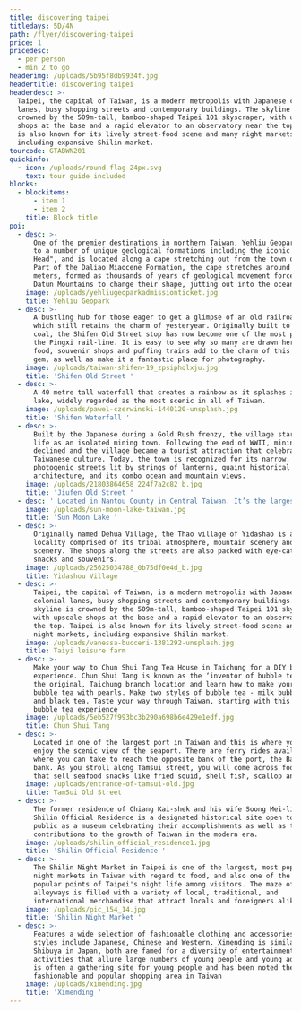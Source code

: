 ```yaml
---
title: discovering taipei
titledays: 5D/4N
path: /flyer/discovering-taipei
price: 1
pricedesc:
  - per person
  - min 2 to go
headerimg: /uploads/5b95f8db9934f.jpg
headertitle: discovering taipei
headerdesc: >-
  Taipei, the capital of Taiwan, is a modern metropolis with Japanese colonial
  lanes, busy shopping streets and contemporary buildings. The skyline is
  crowned by the 509m-tall, bamboo-shaped Taipei 101 skyscraper, with upscale
  shops at the base and a rapid elevator to an observatory near the top. Taipei
  is also known for its lively street-food scene and many night markets,
  including expansive Shilin market.
tourcode: GTABWN201
quickinfo:
  - icon: /uploads/round-flag-24px.svg
    text: tour guide included
blocks:
  - blockitems:
      - item 1
      - item 2
    title: Block title
poi:
  - desc: >-
      One of the premier destinations in northern Taiwan, Yehliu Geopark is home
      to a number of unique geological formations including the iconic "Queen's
      Head", and is located along a cape stretching out from the town of Wanli.
      Part of the Daliao Miaocene Formation, the cape stretches around 1,700
      meters, formed as thousands of years of geological movement forced the
      Datun Mountains to change their shape, jutting out into the ocean. 
    image: /uploads/yehliugeoparkadmissionticket.jpg
    title: Yehliu Geopark
  - desc: >-
      A bustling hub for those eager to get a glimpse of an old railroad town
      which still retains the charm of yesteryear. Originally built to transport
      coal, the Shifen Old Street stop has now become one of the most popular on
      the Pingxi rail-line. It is easy to see why so many are drawn here - local
      food, souvenir shops and puffing trains add to the charm of this little
      gem, as well as make it a fantastic place for photography. 
    image: /uploads/taiwan-shifen-19_zpsiphqlxju.jpg
    title: 'Shifen Old Street '
  - desc: >-
      A 40 metre tall waterfall that creates a rainbow as it splashes into the
      lake, widely regarded as the most scenic in all of Taiwan. 
    image: /uploads/pawel-czerwinski-1440120-unsplash.jpg
    title: 'Shifen Waterfall '
  - desc: >-
      Built by the Japanese during a Gold Rush frenzy, the village started its
      life as an isolated mining town. Following the end of WWII, mining
      declined and the village became a tourist attraction that celebrates
      Taiwanese culture. Today, the town is recognized for its narrow,
      photogenic streets lit by strings of lanterns, quaint historical
      architecture, and its combo ocean and mountain views. 
    image: /uploads/21803864658_224f7a2c82_b.jpg
    title: 'Jiufen Old Street '
  - desc: ' Located in Nantou County in Central Taiwan. It’s the largest body of water in the country with a surface area of about 7.93 sq km. Designated as one of thirteen national scenic areas in Taiwan, this picturesque lake gets its name from its shape. The eastern side of Sun Moon Lake is said to resemble the sun, while the western side resembles the moon. '
    image: /uploads/sun-moon-lake-taiwan.jpg
    title: 'Sun Moon Lake '
  - desc: >-
      Originally named Dehua Village, the Thao village of Yidashao is a unique
      locality comprised of its tribal atmosphere, mountain scenery and lake
      scenery. The shops along the streets are also packed with eye-catching
      snacks and souvenirs. 
    image: /uploads/25625034788_0b75df0e4d_b.jpg
    title: Yidashou Village
  - desc: >-
      Taipei, the capital of Taiwan, is a modern metropolis with Japanese
      colonial lanes, busy shopping streets and contemporary buildings. The
      skyline is crowned by the 509m-tall, bamboo-shaped Taipei 101 skyscraper,
      with upscale shops at the base and a rapid elevator to an observatory near
      the top. Taipei is also known for its lively street-food scene and many
      night markets, including expansive Shilin market.
    image: /uploads/vanessa-bucceri-1381292-unsplash.jpg
    title: Taiyi leisure farm
  - desc: >-
      Make your way to Chun Shui Tang Tea House in Taichung for a DIY bubble tea
      experience. Chun Shui Tang is known as the ‘inventor of bubble tea’. Enter
      the original, Taichung branch location and learn how to make your very own
      bubble tea with pearls. Make two styles of bubble tea - milk bubble tea
      and black tea. Taste your way through Taiwan, starting with this DIY
      bubble tea experience
    image: /uploads/5eb527f993bc3b290a698b6e429e1edf.jpg
    title: Chun Shui Tang
  - desc: >-
      Located in one of the largest port in Taiwan and this is where you can
      enjoy the scenic view of the seaport. There are ferry rides available
      where you can take to reach the opposite bank of the port, the Bali Left
      bank. As you stroll along Tamsui street, you will come across food stalls
      that sell seafood snacks like fried squid, shell fish, scallop and more. 
    image: /uploads/entrance-of-tamsui-old.jpg
    title: TamSui Old Street
  - desc: >-
      The former residence of Chiang Kai-shek and his wife Soong Mei-ling, the
      Shilin Official Residence is a designated historical site open to the
      public as a museum celebrating their accomplishments as well as their
      contributions to the growth of Taiwan in the modern era. 
    image: /uploads/shilin_official_residence1.jpg
    title: 'Shilin Official Residence '
  - desc: >-
      The Shilin Night Market in Taipei is one of the largest, most popular
      night markets in Taiwan with regard to food, and also one of the most
      popular points of Taipei's night life among visitors. The maze of
      alleyways is filled with a variety of local, traditional, and
      international merchandise that attract locals and foreigners alike
    image: /uploads/pic_154_14.jpg
    title: 'Shilin Night Market '
  - desc: >-
      Features a wide selection of fashionable clothing and accessories in many
      styles include Japanese, Chinese and Western. Ximending is similar to
      Shibuya in Japan, both are famed for a diversity of entertainments and
      activities that allure large numbers of young people and young adults. It
      is often a gathering site for young people and has been noted the most
      fashionable and popular shopping area in Taiwan 
    image: /uploads/ximending.jpg
    title: 'Ximending '
---
```


